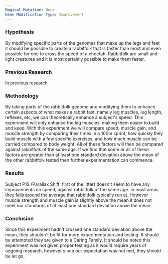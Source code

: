 ```yaml
---
Magical Mutation: None
Gene Modification Type: Improvement
---
```

### Hypothesis
By modifying specific parts of the genomes that make up the legs and feet it should be possible to create a rabbitfolk that is faster than most and even possible for one to cross the speed of a cheetah. Rabbitfolk are small and light creatures and it is most certainly possible to make them faster.
### Previous Research
In previous research 
### Methodology
By taking parts of the rabbitfolk genome and modifying them to enhance certain aspects of what makes a rabbit fast, namely leg muscles, leg length, reflexes, etc, we can theoretically enhance a subject's speed. This experiment will only enhance the leg muscles, making them easier to build and keep. With this experiment we will compare speed, muscle gain, and muscle strength by comparing their times in a 100m sprint, how quickly they build muscle with a few specific exercises, and how much muscle can be carried compared to body weight. All of these factors will then be compared against rabbitfolk of the same age. If we find that some or all of these factors are greater than at least one standard deviation above the mean of the other rabbitfolk tested then further experimentation can commence.
### Results
Subject P1S (Parallax Shift, first of the litter) doesn't seem to have any improvements on speed, against rabbitfolk of the same age. In most areas they falls around the average that rabbitfolk typically run at. However muscle strength and muscle gain is slightly above the mean it does not meet our standards of at least one standard deviation above the mean.
### Conclusion
Since this experiment hadn't crossed one standard deviation above the mean, they shouldn't be fit for more experimentation and testing. It should be attempted they are given to a Caring Family. It should be noted this experiment was not given proper testing as it would require years of ongoing research, however since our expectation was not met, they should be let go.